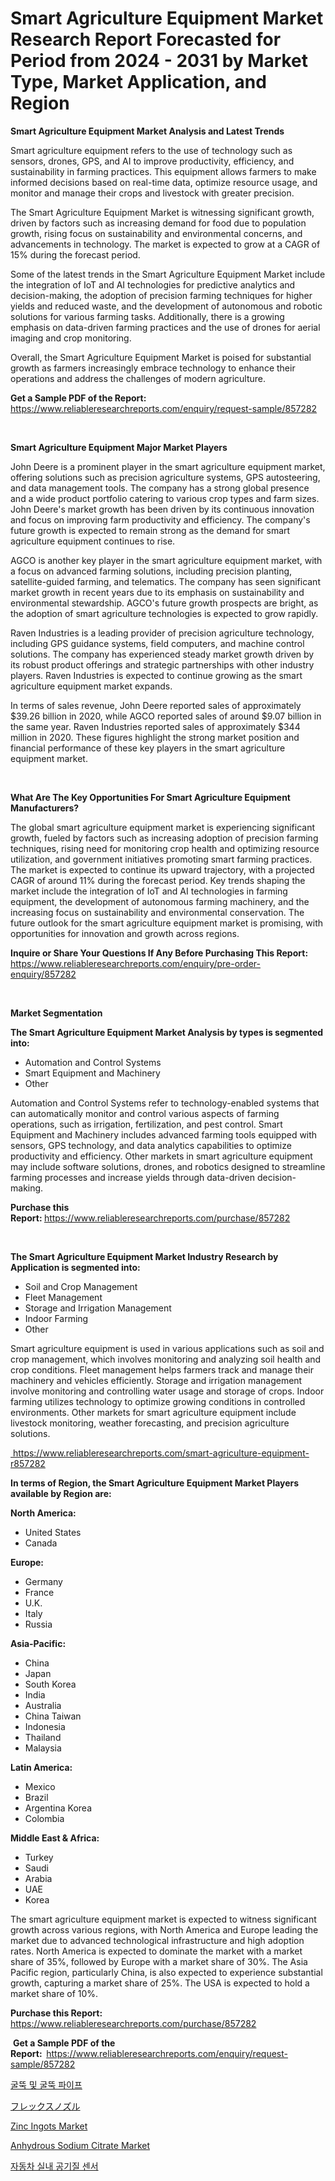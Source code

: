 <p><h1>Smart Agriculture Equipment Market Research Report Forecasted for Period from 2024 -  2031 by Market Type, Market Application, and Region</h1></p><p><strong>Smart Agriculture Equipment Market Analysis and Latest Trends</strong></p>
<p><p>Smart agriculture equipment refers to the use of technology such as sensors, drones, GPS, and AI to improve productivity, efficiency, and sustainability in farming practices. This equipment allows farmers to make informed decisions based on real-time data, optimize resource usage, and monitor and manage their crops and livestock with greater precision.</p><p>The Smart Agriculture Equipment Market is witnessing significant growth, driven by factors such as increasing demand for food due to population growth, rising focus on sustainability and environmental concerns, and advancements in technology. The market is expected to grow at a CAGR of 15% during the forecast period.</p><p>Some of the latest trends in the Smart Agriculture Equipment Market include the integration of IoT and AI technologies for predictive analytics and decision-making, the adoption of precision farming techniques for higher yields and reduced waste, and the development of autonomous and robotic solutions for various farming tasks. Additionally, there is a growing emphasis on data-driven farming practices and the use of drones for aerial imaging and crop monitoring.</p><p>Overall, the Smart Agriculture Equipment Market is poised for substantial growth as farmers increasingly embrace technology to enhance their operations and address the challenges of modern agriculture.</p></p>
<p><strong>Get a Sample PDF of the Report:&nbsp;</strong> <a href="https://www.reliableresearchreports.com/enquiry/request-sample/857282">https://www.reliableresearchreports.com/enquiry/request-sample/857282</a></p>
<p>&nbsp;</p>
<p><strong>Smart Agriculture Equipment Major Market Players</strong></p>
<p><p>John Deere is a prominent player in the smart agriculture equipment market, offering solutions such as precision agriculture systems, GPS autosteering, and data management tools. The company has a strong global presence and a wide product portfolio catering to various crop types and farm sizes. John Deere's market growth has been driven by its continuous innovation and focus on improving farm productivity and efficiency. The company's future growth is expected to remain strong as the demand for smart agriculture equipment continues to rise.</p><p>AGCO is another key player in the smart agriculture equipment market, with a focus on advanced farming solutions, including precision planting, satellite-guided farming, and telematics. The company has seen significant market growth in recent years due to its emphasis on sustainability and environmental stewardship. AGCO's future growth prospects are bright, as the adoption of smart agriculture technologies is expected to grow rapidly.</p><p>Raven Industries is a leading provider of precision agriculture technology, including GPS guidance systems, field computers, and machine control solutions. The company has experienced steady market growth driven by its robust product offerings and strategic partnerships with other industry players. Raven Industries is expected to continue growing as the smart agriculture equipment market expands.</p><p>In terms of sales revenue, John Deere reported sales of approximately $39.26 billion in 2020, while AGCO reported sales of around $9.07 billion in the same year. Raven Industries reported sales of approximately $344 million in 2020. These figures highlight the strong market position and financial performance of these key players in the smart agriculture equipment market.</p></p>
<p>&nbsp;</p>
<p><strong>What Are The Key Opportunities For Smart Agriculture Equipment Manufacturers?</strong></p>
<p><p>The global smart agriculture equipment market is experiencing significant growth, fueled by factors such as increasing adoption of precision farming techniques, rising need for monitoring crop health and optimizing resource utilization, and government initiatives promoting smart farming practices. The market is expected to continue its upward trajectory, with a projected CAGR of around 11% during the forecast period. Key trends shaping the market include the integration of IoT and AI technologies in farming equipment, the development of autonomous farming machinery, and the increasing focus on sustainability and environmental conservation. The future outlook for the smart agriculture equipment market is promising, with opportunities for innovation and growth across regions.</p></p>
<p><strong>Inquire or Share Your Questions If Any Before Purchasing This Report:</strong> <a href="https://www.reliableresearchreports.com/enquiry/pre-order-enquiry/857282">https://www.reliableresearchreports.com/enquiry/pre-order-enquiry/857282</a></p>
<p>&nbsp;</p>
<p><strong>Market Segmentation</strong></p>
<p><strong>The Smart Agriculture Equipment Market Analysis by types is segmented into:</strong></p>
<p><ul><li>Automation and Control Systems</li><li>Smart Equipment and Machinery</li><li>Other</li></ul></p>
<p><p>Automation and Control Systems refer to technology-enabled systems that can automatically monitor and control various aspects of farming operations, such as irrigation, fertilization, and pest control. Smart Equipment and Machinery includes advanced farming tools equipped with sensors, GPS technology, and data analytics capabilities to optimize productivity and efficiency. Other markets in smart agriculture equipment may include software solutions, drones, and robotics designed to streamline farming processes and increase yields through data-driven decision-making.</p></p>
<p><strong>Purchase this Report:&nbsp;</strong><a href="https://www.reliableresearchreports.com/purchase/857282">https://www.reliableresearchreports.com/purchase/857282</a></p>
<p>&nbsp;</p>
<p><strong>The Smart Agriculture Equipment Market Industry Research by Application is segmented into:</strong></p>
<p><ul><li>Soil and Crop Management</li><li>Fleet Management</li><li>Storage and Irrigation Management</li><li>Indoor Farming</li><li>Other</li></ul></p>
<p><p>Smart agriculture equipment is used in various applications such as soil and crop management, which involves monitoring and analyzing soil health and crop conditions. Fleet management helps farmers track and manage their machinery and vehicles efficiently. Storage and irrigation management involve monitoring and controlling water usage and storage of crops. Indoor farming utilizes technology to optimize growing conditions in controlled environments. Other markets for smart agriculture equipment include livestock monitoring, weather forecasting, and precision agriculture solutions.</p></p>
<p><a href="https://www.reliableresearchreports.com/smart-agriculture-equipment-r857282">&nbsp;https://www.reliableresearchreports.com/smart-agriculture-equipment-r857282</a></p>
<p><strong>In terms of Region, the Smart Agriculture Equipment Market Players available by Region are:</strong></p>
<p>
    <p> <strong> North America: </strong>
        <ul>
            <li>United States</li>
            <li>Canada</li>
        </ul>
        </p> 
    <p> <strong> Europe: </strong>
        <ul>
            <li>Germany</li>
            <li>France</li>
            <li>U.K.</li>
            <li>Italy</li>
            <li>Russia</li>
        </ul>
        </p> 
    <p> <strong> Asia-Pacific: </strong>
        <ul>
            <li>China</li>
            <li>Japan</li>
            <li>South Korea</li>
            <li>India</li>
            <li>Australia</li>
            <li>China Taiwan</li>
            <li>Indonesia</li>
            <li>Thailand</li>
            <li>Malaysia</li>
        </ul>
        </p> 
    <p> <strong> Latin America: </strong>
        <ul>
            <li>Mexico</li>
            <li>Brazil</li>
            <li>Argentina Korea</li>
            <li>Colombia</li>
        </ul>
        </p> 
    <p> <strong> Middle East & Africa: </strong>
        <ul>
            <li>Turkey</li>
            <li>Saudi</li>
            <li>Arabia</li>
            <li>UAE</li>
            <li>Korea</li>
        </ul>
    </p>
    </p>
<p><p>The smart agriculture equipment market is expected to witness significant growth across various regions, with North America and Europe leading the market due to advanced technological infrastructure and high adoption rates. North America is expected to dominate the market with a market share of 35%, followed by Europe with a market share of 30%. The Asia Pacific region, particularly China, is also expected to experience substantial growth, capturing a market share of 25%. The USA is expected to hold a market share of 10%.</p></p>
<p><strong>Purchase this Report: </strong><a href="https://www.reliableresearchreports.com/purchase/857282">https://www.reliableresearchreports.com/purchase/857282</a></p>
<p>&nbsp;<strong>Get a Sample PDF of the Report:&nbsp;&nbsp;</strong><a href="https://www.reliableresearchreports.com/enquiry/request-sample/857282">https://www.reliableresearchreports.com/enquiry/request-sample/857282</a></p>
<p><strong></strong></p>
<p><p><a href="https://github.com/bvubpqd5241630/Market-Research-Report-List-1/blob/main/832215228872.md">굴뚝 및 굴뚝 파이프</a></p><p><a href="https://github.com/xemfu2379520/Market-Research-Report-List-1/blob/main/172680831370.md">フレックスノズル</a></p><p><a href="https://issuu.com/reportprime-2/docs/zinc-ingots-market-size-2030.pptx">Zinc Ingots Market</a></p><p><a href="https://issuu.com/reportprime-2/docs/anhydrous-sodium-citrate-market-size-2030.pptx">Anhydrous Sodium Citrate Market</a></p><p><a href="https://github.com/khytkeqagplkzqvh/Market-Research-Report-List-1/blob/main/500320528873.md">자동차 실내 공기질 센서</a></p></p>